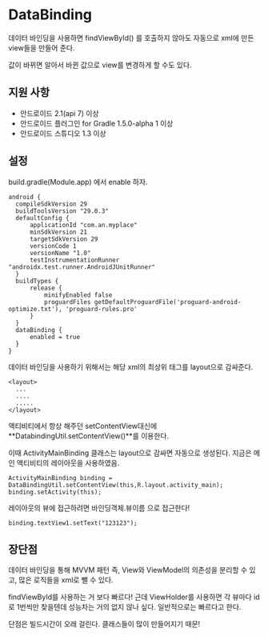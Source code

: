 # DataBinding
  
  데이터 바인딩을 사용하면 findViewById() 를 호출하지 않아도 자동으로 xml에 만든 view들을 만들어 준다.
  
  값이 바뀌면 알아서 바뀐 값으로 view를 변경하게 할 수도 있다.
  
  ## 지원 사항
  
  - 안드로이드 2.1(api 7) 이상
  - 안드로이드 플러그인 for Gradle 1.5.0-alpha 1 이상
  - 안드로이드 스튜디오 1.3 이상
  
  ## 설정
  
  build.gradle(Module.app) 에서 enable 하자.
  
  ```
  android {
    compileSdkVersion 29
    buildToolsVersion "29.0.3"
    defaultConfig {
        applicationId "com.an.myplace"
        minSdkVersion 21  
        targetSdkVersion 29
        versionCode 1
        versionName "1.0"
        testInstrumentationRunner "androidx.test.runner.AndroidJUnitRunner"
    }
    buildTypes {
        release {
            minifyEnabled false
            proguardFiles getDefaultProguardFile('proguard-android-optimize.txt'), 'proguard-rules.pro'
        }
    }
    dataBinding {
        enabled = true
    }
  }
  ```
  
  데이터 바인딩을 사용하기 위해서는 해당 xml의 최상위 태그를 layout으로 감싸준다.
  
  ```
  <layout>
    ...
    ....
    .....
  </layout>
  ```
  
  액티비티에서 항상 해주던 setContentView대신에 **DatabindingUtil.setContentView()**를 이용한다.
  
  이때 ActivityMainBinding 클래스는 layout으로 감싸면 자동으로 생성된다. 지금은 메인 액티비티의 레이아웃을 사용하였음.
  
  ```
  ActivityMainBinding binding = DataBindingUtil.setContentView(this,R.layout.activity_main);
  binding.setActivity(this);
  ```
  
  레이아웃의 뷰에 접근하려면 바인딩객체.뷰이름 으로 접근한다!
  
  ```
  binding.textView1.setText("123123");
  ```
  
  
  ## 장단점
  
  데이터 바인딩을 통해 MVVM 패턴 즉, View와 ViewModel의 의존성을 분리할 수 있고, 많은 로직들을 xml로 뺄 수 있다.
  
  findViewById를 사용하는 거 보다 빠르다! 근데 ViewHolder를 사용하면 각 뷰마다 id로 1번씩만 찾을텐데 성능차는 거의 없지 않나 싶다. 일반적으로는 빠르다고 한다.
  
  단점은 빌드시간이 오래 걸린다. 클래스들이 많이 만들어지기 때문!
  
  
  
  
  
